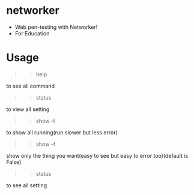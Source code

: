 # networker
- Web pen-testing with Networker!
- For Education

# Usage
>> help

to see all command
>> status

to view all setting
>> show -t

to show all running(run slower but less error)
>> show -f

show only the thing you want(easy to see but easy to error too)(default is False)
>> status

to see all setting
